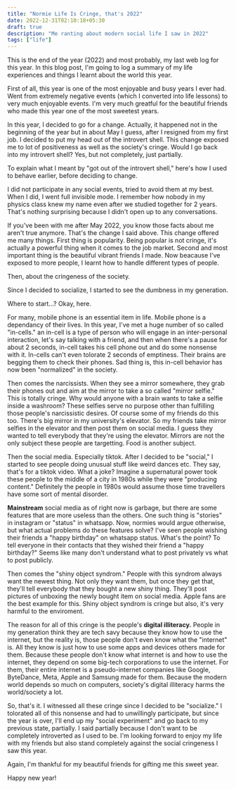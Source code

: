 ```yaml
---
title: "Normie Life Is Cringe, that's 2022"
date: 2022-12-31T02:10:18+05:30
draft: true 
description: "Me ranting about modern social life I saw in 2022"
tags: ["life"]
---
```


This is the end of the year (2022) and most probably, my last web log for this
year. In this blog post, I'm going to log a summary of my life experiences and
things I learnt about the world this year.

First of all, this year is one of the most enjoyable and busy years I ever had.
Went from extremely negative events (which I converted into life lessons) to very
much enjoyable events. I'm very much greatful for the beautiful friends who made
this year one of the most sweetest years.

In this year, I decided to go for a change. Actually, it happened not in the
beginning of the year but in about May I guess, after I resigned from my first
job. I decided to put my head out of the introvert shell.
This change exposed me to lot of positiveness as well as the society's cringe.
Would I go back into my introvert shell? Yes, but not completely, just partially.

To explain what I meant by "got out of the introvert shell," here's how I used to
behave earlier, before deciding to change.

I did not participate in any social events, tried to avoid them at my best. When
I did, I went full invisible mode. I remember how nobody in my physics class knew
my name even after we studied together for 2 years. That's nothing surprising 
because I didn't open up to any conversations.

If you've been with me after May 2022, you know those facts about me aren't true
anymore. That's the change I said above. This change offered me many things. First
thing is popularity. Being popular is not cringe, it's actually a powerful thing
when it comes to the job market. Second and most important thing is the beautiful
vibrant friends I made. Now beacause I've exposed to more people, I learnt how to
handle different types of people.

Then, about the cringeness of the society.

Since I decided to socialize, I started to see the dumbness in my generation.

Where to start...? Okay, here.

For many, mobile phone is an essential item in life. Mobile phone is a
dependancy of their lives. In this year, I've met a huge number of so called
"in-cells." an in-cell is a type of person who will engage in an inter-personal
interaction, let's say talking with a friend, and then when there's a pause for
about 2 seconds, in-cell takes his cell phone out and do some nonsense with it.
In-cells can't even tolorate 2 seconds of emptiness. Their brains are begging them to
check their phones. Sad thing is, this in-cell behavior has now been "normalized"
in the society.

Then comes the narcissists. When they see a mirror somewhere, they 
grab their phones out and aim at the mirror to take a so called
"mirror selfie." This is totally cringe. Why would anyone with a brain wants to
take a selfie inside a washroom? These selfies serve no purpose other than fulfilling
those people's narcissistic desires. Of course some of my friends do this too.
There's big mirror in my university's elevator. So my friends take mirror selfies
in the elevator and then post them on social media. I guess they wanted to tell
everybody that they're using the elevator. Mirrors are not the only subject
these people are targetting. Food is another subject. 

Then the social media. Especially tiktok. After I decided to be "social," I 
started to see people doing unusual stuff like weird dances etc. They say,
that's for a tiktok video. What a joke? Imagine a supernatural power took these
people to the middle of a city in 1980s while they were "producing content."
Definitely the people in 1980s would assume those time travellers have some sort
of mental disorder. 

**Mainstream** social media as of right now is garbage, but there are some
features that are more useless than the others. One such thing is "stories" in
instagram or "status" in whatsapp. Now, normies would argue otherwise, but what
actual problems do these features solve? I've seen people wishing their friends
a "happy birthday" on whatsapp status. What's the point? To tell everyone in their contacts that they wished their friend a "happy birthday?" Seems like many
don't understand what to post privately vs what to post publicly. 

Then comes the "shiny object syndrom." People with this syndrom always want the 
newest thing. Not only they want them, but once they get that, they'll tell
everybody that they bought a new shiny thing. They'll post pictures of unboxing
the newly bought item on social media. Apple fans are the best example for this.
Shiny object syndrom is cringe but also, it's very harmful to the enviroment.

The reason for all of this cringe is the people's **digital illiteracy.** People
in my generation think they are tech savy because they know how to use the 
internet, but the reality is, those people don't even know what the "internet"
is. All they know is just how to use some apps and devices others made for them.
Because these people don't know what internet is and how to use the internet, 
they depend on some big-tech corporations to use the internet. For them, their 
entire internet is a pseudo-internet companies like Google, ByteDance, Meta, Apple
and Samsung made for them. Because the modern world depends so much on computers,
society's digital illiteracy harms the world/society a lot.

So, that's it. I witnessed all these cringe since I decided to be "socialize." 
I tolorated all of this nonsense and had to unwillingly participate, but since
the year is over, I'll end up my "social experiment" and go back to my previous
state, partially. I said partially because I don't want to be completely
introverted as I used to be. I'm looking forward to enjoy my life with my friends
but also stand completely against the social cringeness I saw this year.

Again, I'm thankful for my beautiful friends for gifting me this sweet year.

Happy new year!